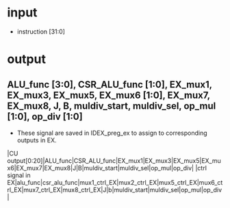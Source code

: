 # input
* instruction [31:0]
# output 
## ALU_func [3:0], CSR_ALU_func [1:0], EX_mux1, EX_mux3, EX_mux5, EX_mux6 [1:0], EX_mux7, EX_mux8, J, B, muldiv_start, muldiv_sel, op_mul [1:0], op_div [1:0]
* These signal are saved in IDEX_preg_ex to assign to corresponding outputs in EX.

|CU output[0:20]|ALU_func|CSR_ALU_func|EX_mux1|EX_mux3|EX_mux5|EX_mux6|EX_mux7|EX_mux8|J|B|muldiv_start|muldiv_sel|op_mul|op_div|
|ctrl signal in EX|alu_func|csr_alu_func|mux1_ctrl_EX|mux2_ctrl_EX|mux5_ctrl_EX|mux6_ctrl_EX|mux7_ctrl_EX|mux8_ctrl_EX|J|b|muldiv_start|muldiv_sel|op_mul|op_div|